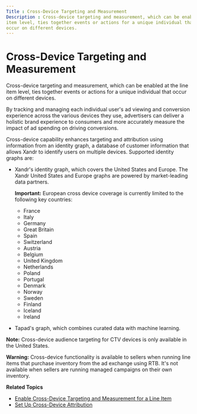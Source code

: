 ```yaml
---
Title : Cross-Device Targeting and Measurement
Description : Cross-device targeting and measurement, which can be enabled at the line
item level, ties together events or actions for a unique individual that
occur on different devices.
---
```



# Cross-Device Targeting and Measurement



Cross-device targeting and measurement, which can be enabled at the line
item level, ties together events or actions for a unique individual that
occur on different devices.

By tracking and managing each individual user's ad viewing and
conversion experience across the various devices they use, advertisers
can deliver a holistic brand experience to consumers and more accurately
measure the impact of ad spending on driving conversions.

Cross-device capability enhances targeting and attribution using
information from an identity graph, a database of customer information
that allows Xandr to identify users on multiple devices. Supported
identity graphs are:

- Xandr's identity graph, which covers the
  United States and Europe. The Xandr United
  States and Europe graphs are powered by market-leading data partners.
 

  <b>Important:</b> European cross device
  coverage is currently limited to the following key countries:
  - France
  - Italy
  - Germany
  - Great Britain
  - Spain
  - Switzerland
  - Austria
  - Belgium
  - United Kingdom
  - Netherlands
  - Poland
  - Portugal
  - Denmark
  - Norway
  - Sweden
  - Finland
  - Iceland
  - Ireland

  
- Tapad's graph, which combines curated data with machine learning.



<b>Note:</b> Cross-device audience targeting
for CTV devices is only available in the United States.




<b>Warning:</b> Cross-device functionality is
available to sellers when running line items that purchase inventory
from the ad exchange using RTB. It's not available when sellers are
running managed campaigns on their own inventory.



**Related Topics**

- <a
  href="enable-cross-device-targeting-and-measurement-for-a-line-item.md"
  class="xref"
  title="You can optionally enable the cross-device targeting and measurement feature on a line item to apply frequency caps, conversion attribution, and audience targeting settings for individual users across multiple devices.">Enable
  Cross-Device Targeting and Measurement for a Line Item</a>
- <a href="set-up-cross-device-attribution.md" class="xref"
  title="To attribute conversions across a multi-device consumer journey, you need to ensure your line item is correctly set up, including conversion pixels and segment targeting.">Set
  Up Cross-Device Attribution</a>




